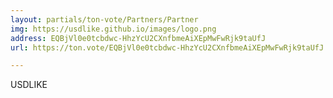 ```yaml
---
layout: partials/ton-vote/Partners/Partner
img: https://usdlike.github.io/images/logo.png
address: EQBjVl0e0tcbdwc-HhzYcU2CXnfbmeAiXEpMwFwRjk9taUfJ
url: https://ton.vote/EQBjVl0e0tcbdwc-HhzYcU2CXnfbmeAiXEpMwFwRjk9taUfJ

---
```


USDLIKE